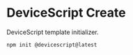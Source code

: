 # DeviceScript Create

DeviceScript template initializer.

```bash
npm init @devicescript@latest
```

